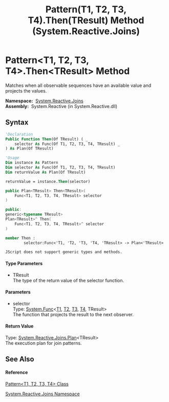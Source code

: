 ﻿---
title: Pattern(T1, T2, T3, T4).Then(TResult) Method  (System.Reactive.Joins)
TOCTitle: Then(TResult) Method
ms:assetid: M:System.Reactive.Joins.Pattern`4.Then``1(System.Func{`0,`1,`2,`3,``0})
ms:mtpsurl: https://msdn.microsoft.com/en-us/library/Hh211626(v=VS.103)
ms:contentKeyID: 36068305
ms.date: 06/28/2011
mtps_version: v=VS.103
f1_keywords:
- System.Reactive.Joins.Pattern`4.Then``1
dev_langs:
- CSharp
- JScript
- VB
- FSharp
- c++
---

# Pattern\<T1, T2, T3, T4\>.Then\<TResult\> Method

Matches when all observable sequences have an available value and projects the values.

**Namespace:**  [System.Reactive.Joins](hh211841\(v=vs.103\).md)  
**Assembly:**  System.Reactive (in System.Reactive.dll)

## Syntax

``` vb
'Declaration
Public Function Then(Of TResult) ( _
    selector As Func(Of T1, T2, T3, T4, TResult) _
) As Plan(Of TResult)
```

``` vb
'Usage
Dim instance As Pattern
Dim selector As Func(Of T1, T2, T3, T4, TResult)
Dim returnValue As Plan(Of TResult)

returnValue = instance.Then(selector)
```

``` csharp
public Plan<TResult> Then<TResult>(
    Func<T1, T2, T3, T4, TResult> selector
)
```

``` c++
public:
generic<typename TResult>
Plan<TResult>^ Then(
    Func<T1, T2, T3, T4, TResult>^ selector
)
```

``` fsharp
member Then : 
        selector:Func<'T1, 'T2, 'T3, 'T4, 'TResult> -> Plan<'TResult> 
```

``` jscript
JScript does not support generic types and methods.
```

#### Type Parameters

  - TResult  
    The type of the return value of the selector function.

#### Parameters

  - selector  
    Type: [System.Func](https://msdn.microsoft.com/en-us/library/Bb534303)\<[T1](hh229732\(v=vs.103\).md), [T2](hh229732\(v=vs.103\).md), [T3](hh229732\(v=vs.103\).md), [T4](hh229732\(v=vs.103\).md), TResult\>  
    The function that projects the result to the next observer.  

#### Return Value

Type: [System.Reactive.Joins.Plan](hh229039\(v=vs.103\).md)\<TResult\>  
The execution plan for join patterns.  

## See Also

#### Reference

[Pattern\<T1, T2, T3, T4\> Class](hh229732\(v=vs.103\).md)

[System.Reactive.Joins Namespace](hh211841\(v=vs.103\).md)


